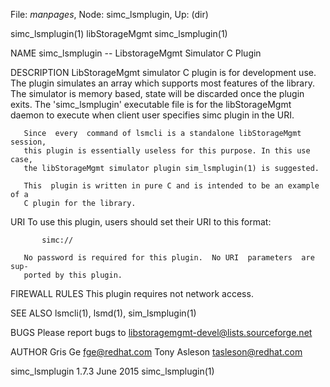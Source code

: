 File: *manpages*,  Node: simc_lsmplugin,  Up: (dir)

simc_lsmplugin(1)               libStorageMgmt               simc_lsmplugin(1)



NAME
       simc_lsmplugin -- LibstorageMgmt Simulator C Plugin


DESCRIPTION
       LibStorageMgmt  simulator  C  plugin is for development use. The plugin
       simulates an array which supports most features  of  the  library.  The
       simulator  is  memory  based,  state  will be discarded once the plugin
       exits. The 'simc_lsmplugin' executable file is for  the  libStorageMgmt
       daemon to execute when client user specifies simc plugin in the URI.

       Since  every  command of lsmcli is a standalone libStorageMgmt session,
       this plugin is essentially useless for this purpose. In this use  case,
       the libStorageMgmt simulator plugin sim_lsmplugin(1) is suggested.

       This  plugin is written in pure C and is intended to be an example of a
       C plugin for the library.


URI
       To use this plugin, users should set their URI to this format:

           simc://

       No password is required for this plugin.  No URI  parameters  are  sup‐
       ported by this plugin.


FIREWALL RULES
       This plugin requires not network access.


SEE ALSO
       lsmcli(1), lsmd(1), sim_lsmplugin(1)


BUGS
       Please report bugs to <libstoragemgmt-devel@lists.sourceforge.net>


AUTHOR
       Gris Ge <fge@redhat.com>
       Tony Asleson <tasleson@redhat.com>



simc_lsmplugin 1.7.3               June 2015                 simc_lsmplugin(1)
